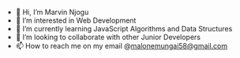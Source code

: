 - 👋 Hi, I’m Marvin Njogu
- 👀 I’m interested in Web Development
- 🌱 I’m currently learning JavaScript Algorithms and Data Structures
- 💞️ I’m looking to collaborate with other Junior Developers
- 📫 How to reach me on my email @malonemungai58@gmail.com

<!---
Mbglegeek/Mbglegeek is a ✨ special ✨ repository because its `README.md` (this file) appears on your GitHub profile.
You can click the Preview link to take a look at your changes.
--->

